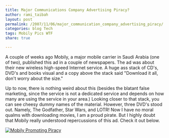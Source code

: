 ```yaml
---
title: Major Communications Company Advertising Piracy?
author: rami_taibah
layout: post
permalink: /2007/11/06/major_communication_company_advertising_piracy/
categories: blog Tech
tags: Mobily Pics WTF
share: true

---
```


A couple of weeks ago Mobily, a major mobile carrier in Saudi Arabia (one of two), published this ad in a couple of newspapers. The ad was about their new wireless high-speed Internet service. A huge ass stack of CD's, DVD's and books visual and a copy above the stack said "Download it all, don't worry about the size." 

Up to now, there is nothing weird about this (besides the blatant false marketing, since the service is not a dedicated service and depends on how many are using the service in your area.) Looking closer to that stack, you can see cheesy dummy names of the material. However, three DVD's stood out. Namely, The Godfather, Star Wars, and LOTR! Now I have no moral qualms with downloading movies, I am a proud pirate. But I highly doubt that Mobily really understood repercussions of this ad. Check it out below.

[![Mobily Promoting Piracy]({{site.baseurl}}/images/blog/mobily-saudi-arabia-promoting-piracy-small.jpg)]({{site.baseurl}}/images/blog/mobily-saudi-arabia-promoting-piracy-large.jpg)
